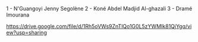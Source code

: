 1 - N'Guangoyi Jenny Segolène
2 - Koné Abdel Madjid Al-ghazali
3 - Dramé Imourana

https://drive.google.com/file/d/1Rh5oVWs9ZnTlQo1G0L5zYWMIk81QjYgq/view?usp=sharing

